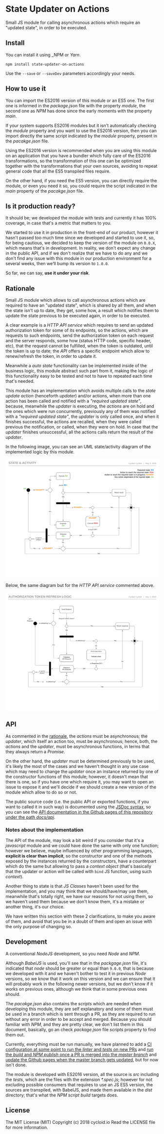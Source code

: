 # State Updater on Actions

Small JS module for calling asynchronous actions which require an "updated state", in order to be executed.

## Install

You can install it using _NPM or _Yarn_.

```
npm install state-updater-on-actions
```

Use the `--save` or `--saveDev` parameters accordingly your needs.

## How to use it

You can import the ES2016 version of this module or an ES5 one. The first one is informed in the _package.json_ file with the property _module_, the second one as _NPM_ has done since the early moments with the property _main_.

If your system supports ES2016 modules but it isn't automatically checking the _module_ property and you want to use the ES2016 version, then you can import directly the same script indicated by the _module_ property, present in the _pacakge.json_ file.

Using the ES2016 version is recommended when you are using this module on an application that you have a bundler which fully care of the ES2016 transformations, so the transformation of this one can be optimized together with the transformations that your own sources, avoiding to repeat general code that all the ES5 transpiled files require.

On the other hand, if you need the ES5 version, you can directly require the module, or even you need it so, you could require the script indicated in the _main_ property of the _pacakge.json_ file.

## Is it production ready?

It should be; we developed the module with tests and currently it has 100% coverage, in case that's a metric that matters to you.

We started to use it in production in the front-end of our product, however it hasn't passed too much time since we developed and started to use it, so, for being cautious, we decided to keep the version of the module on `0.0.X`, which means that's in development. In reality, we don't expect any change in the public API, and if we don't realize that we have to do any and we don't find any issue with this module in our production environment for a several weeks, then we'll bump its version to `1.0.0`.

So far, we can say, **use it under your risk**.

## Rationale

Small JS module which allows to call asynchronous actions which are required to have an "updated state", which is shared by all them, and when the state isn't up to date, they get, some how, a result which notifies them to update the state previous to be executed again, in order to be executed.

A clear example is a _HTTP API service_ which requires to send an updated authorization token for some of its endpoints, so the actions, which are requests to such endpoints, send the authorization token on each request and the server responds, some how (status HTTP code, specific header, etc), that the request cannot be fulfilled, when the token is outdated, until the token is up to date; the _API_ offers a specific endpoint which allow to renew/refresh the token, in order to update it.

Meanwhile a _auto state_ functionality can be implemented inside of the business logic, this module abstract such part from it, making the logic of this functionality easy to be tested and not to have to repeated each time that's needed.

This module has an implementation which avoids multiple calls to the _state update action_ (henceforth _updater_) and/or actions, when more than one action has been called and notified with a _"required updated state"_, because, meanwhile the _updater_ is executing, the _actions_ are on hold and the ones which were run concurrently, previously any of them was notified with a _"required updated state"_, the _updater_ is only called once, and when it finishes successful, the actions are recalled, when they were called previous the notification, or called, when they were on hold. In case that the _updater_ finishes unsuccessful, all the actions calls return the result of the _updater_.

In the following image, you can see an UML state/activity diagram of the implemented logic by this module.

![activity-state-diagram](docs/activity-state-diagram.png)

Below, the same diagram but for the _HTTP API service_ commented above.

![activity-state-diagram-http-service](docs/activity-state-diagram-http-service.png)

## API

As commented in the [rationale](#rationale), the _actions_ must be asynchronous; the _updater_, which itself an action too, must be asynchronous; hence, both, the _actions_ and the _updater_, must be asynchronous functions, in terms that they always return a _Promise_.

On the other hand, the _updater_ must be determined previously to be used, it's likely the most of the cases and we haven't thought in any use case which may need to change the _updater_ once an instance returned by one of the constructor functions of this module; however, it doesn't mean that there is one, so if you have one which require it, you may want to open an issue to expose it and we'll decide if we should create a new version of the module which allow to do so or not.

The public source code (i.e. the public API or exported functions, if you want to called it in such way) is documented using the [JSDoc syntax](http://usejsdoc.org), so you can see the [API documentation in the Github pages of this repository under the path _docs/api_](http://cycloidio.github.io/state-updater-on-actions/docs/api).

### Notes about the implementation

The API of the module, may look a bit weird if you consider that it's a _javascript_ module and we could have done the same with only one function; however we believe, maybe influenced by other programming languages, __explicit is clear than implicit__, so the constructor and one of the methods exposed by the instances returned by the constructors, have a counterpart which do the same but allowing to pass a _context object_ (that's basically that the updater or action will be called with `bind` JS function, using such _context_).

Another thing to state is that _JS Classes_ haven't been used for the implementation, and you may think that we should/have/may use them, meanwhile that's totally right, we have our reasons for not using them, so we haven't used them because we don't know them, it's a mistake or another thing, it's our choice.

We have written this section with these 2 clarifications, to make you aware of them, and avoid that you be in a doubt of them and open an issue with the only purpose of changing so.

## Development

A conventional _NodeJS_ development, so you need _Node_ and _NPM_.

Although _BabelJS_ is used, you'll see that in the _packgage.json_ file, it's indicated that _node_ should be greater or equal than `9.0.0`, that is because we developed with it and we haven't bother to test it in previous _Node_ versions, so we know that it work on this version and we can ensure that it will probably work in the following newer versions, but we don't know if it works on previous ones, although we think that in some previous ones should.

The _pacakge.json_ also contains the _scripts_ which are needed when developing this module, they are self explanatory and some of them must be used in a branch which is sent through a PR, as they are required to run without any error in order to be accept and merged. Because you should familiar with _NPM_, and they are pretty clear, we don't list them in this document, basically, go an check _package.json_ file _scripts_ property to find them out.

Currently, everything must be run manually, we have planned to add a [CI configuration at some point to run the _linter_ and _tests_ on new PRs](https://github.com/cycloidio/state-updater-on-actions/issues/3) and [run the _build_ and _NPM publish_ once a PR is merged into the _master branch_](https://github.com/cycloidio/state-updater-on-actions/issues/5) and [update the Github pages when the master branch gets updated](https://github.com/cycloidio/state-updater-on-actions/issues/6), but for now isn't done.

The module is developed with ES2016 version, all the source is _src_ including the _tests_, which are the files with the extension _*.spec.js_; however for not excluding possible consumers that requires to use an JS ES5 version, the sources are transpiled, with BabelJS, and made them available in the _dist_ directory; that's what the _NPM script build_ targets does.

## License

The MIT License (MIT)
Copyright (c) 2018 cycloid.io
Read the LICENSE file for more information.

